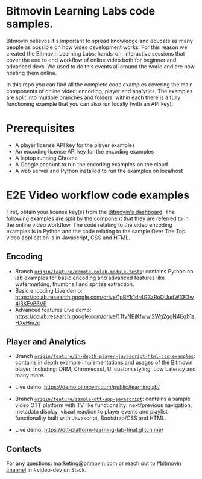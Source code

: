 # Bitmovin Learning Labs code samples.

Bitmovin believes it's important to spread knowledge and educate as many people as possible on how video development works. For this reason we created the Bitmovin Learning Labs: hands-on, interactive sessions that cover the end to end workflow of online video both for beginner and advanced devs. We used to do this events all around the world and are now hosting them online. 

In this repo you can find all the complete code examples covering the main components of online video: encoding, player and analytics.
The examples are split into multiple branches and folders, within each there is a fully functioning example that you can also run locally (with an API key).

# Prerequisites
- A player license API key for the player examples
- An encoding license API key for the encoding examples
- A laptop running Chrome
- A Google account to run the encoding examples on the cloud
- A web server and Python installed to run the examples on localhost

# E2E Video workflow code examples

First, obtain your license key(s) from the [Bitmovin's dashboard](https://bitmovin.com/dashboard). The following examples are split by the component that they are referred to in the online video workflow. The code relating to the video encoding examples is in Python and the code relating to the sample Over The Top video application is in Javascript, CSS and HTML.

## Encoding
- Branch [`origin/feature/remote-colab-module-tests`](https://github.com/bitmovin/learning-labs/tree/feature/remote-colab-module-tests): contains Python co lab examples for basic encoding and advanced features like watermarking, thumbnail and sprites extraction.
- Basic encoding Live demo: https://colab.research.google.com/drive/1pBYk1dr4G3zRoDUudWXF3w4j3KEyB6VP 
- Advanced features Live demo: https://colab.research.google.com/drive/1TtyNBjKfwwl2Wg2ggN4Egb1sjHXeHmzc

## Player and Analytics

- Branch [`origin/feature/in-depth-player-javascript-html-css-examples`](https://github.com/bitmovin/learning-labs/tree/feature/in-depth-player-javascript-html-css-examples): contains in depth example implementations and usages of the Bitmovin player, including: DRM, Chromecast, UI custom styling, Low Latency and many more. 
- Live demo: https://demo.bitmovin.com/public/learninglab/

- Branch [`origin/feature/sample-ott-app-javascript`](https://github.com/bitmovin/learning-labs/tree/feature/sample-ott-app-javascript): contains a sample video OTT platform with TV like functionality: next/previous navigation, metadata display, visual reaction to player events and playlist functionality built with Javascript, Bootstrap/CSS and HTML.
- Live demo: https://ott-platform-learning-lab-final.glitch.me/


## Contacts

For any questions: marketing@bitmovin.com or reach out to [#bitmovin channel](https://video-dev.slack.com/archives/C01091V7KMK) in #video-dev on Slack.